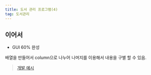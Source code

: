 ```yaml
---
title: 도서 관리 프로그램(4)
tag: 도서관리
---
```




## 이어서

+ GUI 60% 완성

배열을 만들어서 column으로 나누어 나머지를 이용해서 내용을 구별 할 수 있음.

> [개발 예시](https://sime.tistory.com/50)

